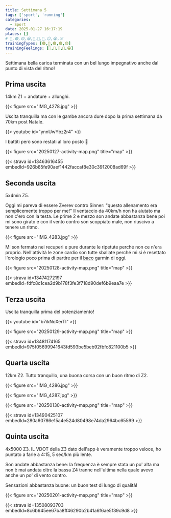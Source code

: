 ```yaml
---
title: Settimana 5
tags: ['sport', 'running']
categories:
  - Sport
date: 2025-01-27 16:17:19
places: []
# 🔴,🟢,🟡,😀,🙁,🫤,🙂,😐,😭,☠️
trainingTypes: [🟢,🔴,🟢,🟢,🟡]
trainingFeelings: [🙂,🫤,🙂,🙂,😀]
---
```

Settimana bella carica terminata con un bel lungo impegnativo anche dal punto di vista del ritmo!

<!--more--> 

## Prima uscita
14km Z1 + andature + allunghi.

{{< figure src="IMG_4278.jpg" >}}

Uscita tranquilla ma con le gambe ancora dure dopo la prima settimana da 70km post Natale. 

{{< youtube id="ynnUwYbz2r4" >}}

I battiti però sono restati al loro posto 😬

{{< figure src="20250127-activity-map.png" title="map" >}}

{{< strava id=13463616455 embedId=926b85fe90aef1442faccaf8e30c3912008ad69f >}}

## Seconda uscita
5x4min Z5.

Oggi mi pareva di essere Zverev contro Sinner: "questo allenamento era semplicemente troppo per me!"
Il ventaccio da 40km/h non ha aiutato ma non c'ero con la testa. Le prime 2 e mezzo son andate abbastanza bene poi mi sono girato e con il vento contro son scoppiato male, non riuscivo a tenere un ritmo.

{{< figure src="IMG_4283.jpg" >}}

Mi son fermato nei recuperi e pure durante le ripetute perché non ce n'era proprio.
Nell'attività le zone cardio son tutte sballate perché mi si è resettato l'orologio poco prima di partire per il [baco](https://www.reddit.com/r/GarminWatches/comments/1ic294j/garmin_issues_warning_about_watch_boot_loop_bug/) garmin di oggi.

{{< figure src="20250128-activity-map.png" title="map" >}}

{{< strava id=13474272197 embedId=fdfc8c1cea2d9b178f3fe3f718d90def6b9eaa7e >}}

## Terza uscita
Uscita tranquilla prima del potenziamento!

{{< youtube id="b7ikNoXerTI" >}}

{{< figure src="20250129-activity-map.png" title="map" >}}

{{< strava id=13481174165 embedId=975f05699941643fd593be5beb92fbfc821100b5 >}}

## Quarta uscita
12km Z2. Tutto tranquillo, una buona corsa con un buon ritmo di Z2.

{{< figure src="IMG_4286.jpg" >}}

{{< figure src="IMG_4287.jpg" >}}

{{< figure src="20250130-activity-map.png" title="map" >}}

{{< strava id=13490425107 embedId=280a60786e15a4e524d80498e74da2964bc65599 >}}

## Quinta uscita
4x5000 Z3. IL VDOT della Z3 dato dell'app è veramente troppo veloce, ho puntato a farle a 4:15, 5 sec/km più lente.

Son andate abbastanza bene: la frequenza è sempre stata un po' alta ma non è mai andata oltre la bassa Z4 tranne nell'ultima nella quale avevo anche un po' di vento contro.

Sensazioni abbastanza buone: un buon test di lungo di qualità!

{{< figure src="20250201-activity-map.png" title="map" >}}

{{< strava id=13508093703 embedId=8c6b645ee67ba8ff46290b2b41a6f6ae5f39c9d8 >}}